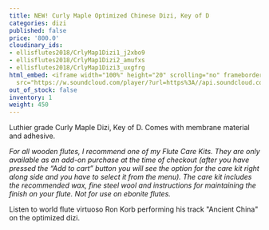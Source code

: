 ```yaml
---
title: NEW! Curly Maple Optimized Chinese Dizi, Key of D
categories: dizi
published: false
price: '800.0'
cloudinary_ids:
- ellisflutes2018/CrlyMap1Dizi1_j2xbo9
- ellisflutes2018/CrlyMap1Dizi2_amufxs
- ellisflutes2018/CrlyMap1Dizi3_uxgfrg
html_embed: <iframe width="100%" height="20" scrolling="no" frameborder="no" allow="autoplay"
  src="https://w.soundcloud.com/player/?url=https%3A//api.soundcloud.com/tracks/749498290&color=%23ff5500&inverse=false&auto_play=false&show_user=true"></iframe>
out_of_stock: false
inventory: 1
weight: 450
---
```


Luthier grade Curly Maple Dizi, Key of D.  Comes with membrane material and adhesive.

*For all wooden flutes, I recommend one of my Flute Care Kits.  They are only available as an add-on purchase at the time of checkout (after you have pressed the “Add to cart” button you will see the option for the care kit right along side and you have to select it from the menu). The care kit includes the recommended wax, fine steel wool and instructions for maintaining the finish on your flute.  Not for use on ebonite flutes.*

Listen to world flute virtuoso Ron Korb performing his track "Ancient China" on the optimized dizi.